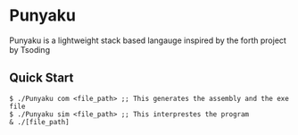 # Punyaku

Punyaku is a lightweight stack based langauge inspired by the forth project by Tsoding

## Quick Start
```console
$ ./Punyaku com <file_path> ;; This generates the assembly and the exe file 
$ ./Punyaku sim <file_path> ;; This interprestes the program
& ./[file_path]